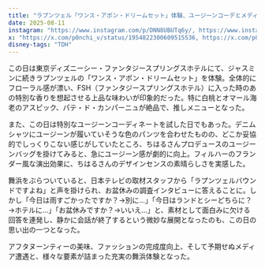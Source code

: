 ```yaml
---
title: "ラプンツェル「ワンス・アポン・ドリームセット」体験、ユージーンコーデとメディア取材"
date: 2025-08-11
instagram: "https://www.instagram.com/p/DNN8UBUTq6y/, https://www.instagram.com/p/DNQcnUPTsAR/"
x: "https://x.com/p0nchi_v/status/1954822300609515536, https://x.com/p0nchi_v/status/1954853923300204604, https://x.com/p0nchi_v/status/1954927181932773881, https://x.com/p0nchi_v/status/1954888225799262267"
disney-tags: "TDH"
---
```


この日は東京ディズニーシー・ファンタジースプリングスホテルにて、ジャスミンに続きラプンツェルの「ワンス・アポン・ドリームセット」を体験。全体的にフローラル感が漂い、FSH（ファンタジースプリングスホテル）に入った時のあの特別な香りを想起させる上品な味わいが印象的だった。特に白桃とオマール海老のアスピック、パテ・ド・カンパーニュが絶品で、推しメニューとなった。

また、この日は特別なユージーンコーディネートを試した日でもあった。デニムシャツにユージーンが履いていそうな色のパンツを合わせたものの、どこか妥協的でしっくりこない感じがしていたところ、ちはるさんプロデュースのユージーンバッグを掛けてみると、急にユージーン感が劇的に向上。フィルハーのフランダー風な演出効果に、ちはるさんのデザインセンスの素晴らしさを実感した。

舞浜をぶらついていると、日本テレビの取材スタッフから「ラプンツェルバウンドですよね」と声を掛けられ、お盆休みの調査インタビューに答えることに。しかし「今日は雨すごかったですか？→別に…」「今日はランドとシーどちらに？→ホテルに…」「お盆休みですか？→いいえ…」と、素材として面白みに欠ける回答を連発し、静かに会話が終了するという微妙な展開となったのも、この日の思い出の一つとなった。

アフタヌーンティーの美味、ファッションの完成度向上、そして予期せぬメディア遭遇と、様々な要素が詰まった充実の舞浜体験となった。
